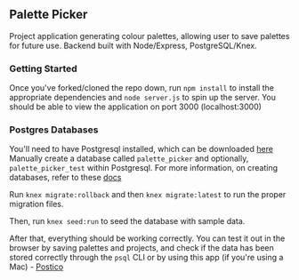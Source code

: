 ## Palette Picker
Project application generating colour palettes, allowing user to save palettes for future use. Backend built with Node/Express, PostgreSQL/Knex.

### Getting Started
Once you've forked/cloned the repo down, run `npm install` to install the appropriate dependencies and `node server.js` to spin up the server. You should be able to view the application on port 3000 (localhost:3000)

### Postgres Databases
You'll need to have Postgresql installed, which can be downloaded [here](https://www.postgresql.org/download/)
Manually create a database called `palette_picker` and optionally, `palette_picker_test` within Postgresql.  For more information, on creating databases, refer to these [docs](https://www.postgresql.org/docs/10/static/tutorial-createdb.html)

Run `knex migrate:rollback` and then `knex migrate:latest` to run the proper migration files.

Then, run `knex seed:run` to seed the database with sample data.

After that, everything should be working correctly. You can test it out in the browser by saving palettes and projects, and check if the data has been stored correctly through the `psql` CLI or by using this app (if you're using a Mac) - [Postico](https://eggerapps.at/postico/)
